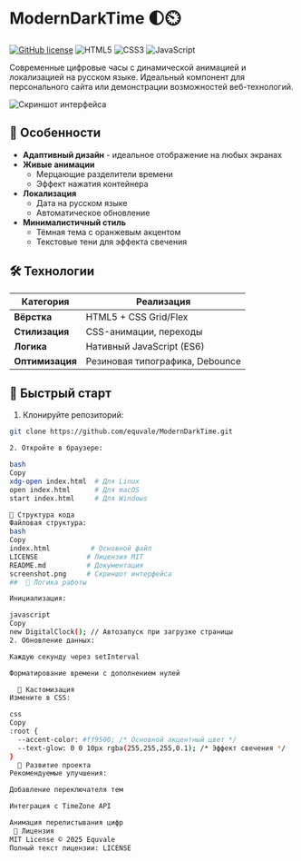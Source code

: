 # ModernDarkTime 🌓⏲️

[![GitHub license](https://img.shields.io/badge/license-MIT-blue.svg)](https://github.com/equvale/ModernDarkTime/blob/main/LICENSE)
![HTML5](https://img.shields.io/badge/HTML5-E34F26?logo=html5&logoColor=white)
![CSS3](https://img.shields.io/badge/CSS3-1572B6?logo=css3&logoColor=white)
![JavaScript](https://img.shields.io/badge/JavaScript-F7DF1E?logo=javascript&logoColor=black)

Современные цифровые часы с динамической анимацией и локализацией на русском языке. Идеальный компонент для персонального сайта или демонстрации возможностей веб-технологий.

![Скриншот интерфейса](https://raw.githubusercontent.com/equvale/ModernDarkTime/main/screenshot.png)

## 🌟 Особенности

- **Адаптивный дизайн** - идеальное отображение на любых экранах
- **Живые анимации**  
  - Мерцающие разделители времени
  - Эффект нажатия контейнера
- **Локализация**  
  - Дата на русском языке
  - Автоматическое обновление
- **Минималистичный стиль**  
  - Тёмная тема с оранжевым акцентом
  - Текстовые тени для эффекта свечения

## 🛠️ Технологии

| Категория       | Реализация                          |
|-----------------|-------------------------------------|
| **Вёрстка**     | HTML5 + CSS Grid/Flex               |
| **Стилизация**  | CSS-анимации, переходы              |
| **Логика**      | Нативный JavaScript (ES6)           |
| **Оптимизация** | Резиновая типографика, Debounce     |

## 🚀 Быстрый старт

1. Клонируйте репозиторий:
```bash
git clone https://github.com/equvale/ModernDarkTime.git

2. Откройте в браузере:

bash
Copy
xdg-open index.html  # Для Linux
open index.html      # Для macOS
start index.html     # Для Windows

🧩 Структура кода
Файловая структура:
bash 
Copy
index.html          # Основной файл
LICENSE            # Лицензия MIT
README.md          # Документация
screenshot.png     # Скриншот интерфейса
##  🔄 Логика работы

Инициализация:

javascript
Copy
new DigitalClock(); // Автозапуск при загрузке страницы
2. Обновление данных:

Каждую секунду через setInterval

Форматирование времени с дополнением нулей

  🎨 Кастомизация
Измените в CSS:

css
Copy
:root {
  --accent-color: #ff9500; /* Основной акцентный цвет */
  --text-glow: 0 0 10px rgba(255,255,255,0.1); /* Эффект свечения */
}
  🤝 Развитие проекта
Рекомендуемые улучшения:

Добавление переключателя тем

Интеграция с TimeZone API

Анимация перелистывания цифр
 📄 Лицензия
MIT License © 2025 Equvale
Полный текст лицензии: LICENSE
